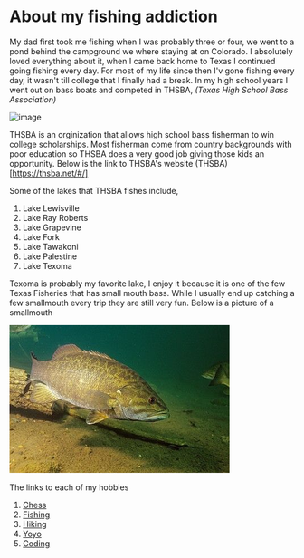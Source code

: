 # About my fishing addiction

My dad first took me fishing when I was probably three or four, we went to a pond behind the campground we where staying at on Colorado. I absolutely loved everything about it, when I came back home to Texas I continued going fishing every day. For most of my life since then I'v gone fishing every day, it wasn't till college that I finally had a break. In my high school years I went out on bass boats and competed in THSBA, _(Texas High School Bass Association)_

![image](https://user-images.githubusercontent.com/65063251/119292621-608ba900-bc16-11eb-8cf1-bcfea61f68e8.png)

THSBA is an orginization that allows high school bass fisherman to win college scholarships. Most fisherman come from country backgrounds with poor education so THSBA does a very good job giving those kids an opportunity. Below is the link to THSBA's website
(THSBA)[https://thsba.net/#/]

Some of the lakes that THSBA fishes include,

1. Lake Lewisville
2. Lake Ray Roberts
3. Lake Grapevine
4. Lake Fork
5. Lake Tawakoni
6. Lake Palestine
7. Lake Texoma

Texoma is probably my favorite lake, I enjoy it because it is one of the few Texas Fisheries that has small mouth bass. While I usually end up catching a few smallmouth every trip they are still very fun. Below is a picture of a smallmouth

![FishingPhoto](/images/Smallmouth-Bass-Micropterus-dolomi-EEFSS-2153_zps87923557.jpg)

The links to each of my hobbies
1. [Chess](https://github.com/coleblakeman01/Final-Project-IT-1000/blob/main/Chess)
2. [Fishing](https://github.com/coleblakeman01/Final-Project-IT-1000/blob/main/fishing.md)
3. [Hiking](https://github.com/coleblakeman01/Final-Project-IT-1000/blob/main/hiking.md)
4. [Yoyo](https://github.com/coleblakeman01/Final-Project-IT-1000/blob/main/yoyo.md)
5. [Coding](https://github.com/coleblakeman01/Final-Project-IT-1000/blob/main/coding.md)
